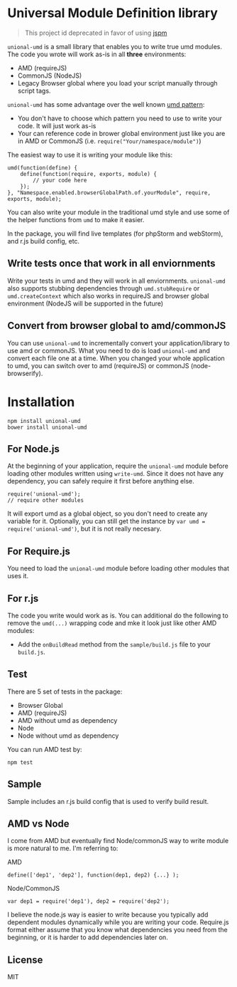 # Universal Module Definition library

> This project id deprecated in favor of using [jspm](https://github.com/jspm/jspm-cli)

`unional-umd` is a small library that enables you to write true umd modules.  The code you wrote will work as-is in all **three** environments:
* AMD (requireJS)
* CommonJS (NodeJS)
* Legacy Browser global where you load your script manually through script tags.
 
`unional-umd` has some advantage over the well known [umd pattern](https://github.com/umdjs/umd):
* You don't have to choose which pattern you need to use to write your code. It will just work as-is
* Your can reference code in brower global environment just like you are in AMD or CommonJS (i.e. `require("Your/namespace/module")`)

The easiest way to use it is writing your module like this:

	umd(function(define) {
		define(function(require, exports, module) {
			// your code here
		});
	}, "Namespace.enabled.browserGlobalPath.of.yourModule", require, exports, module);

You can also write your module in the traditional umd style and use some of the helper functions from `umd` to make it easier.

In the package, you will find live templates (for phpStorm and webStorm), and r.js build config, etc.


## Write tests once that work in all enviornments
Write your tests in umd and they will work in all enviornments.
`unional-umd` also supports stubbing dependencies through `umd.stubRequire` or `umd.createContext` which also works in requireJS and browser global environment (NodeJS will be supported in the future)

## Convert from browser global to amd/commonJS
You can use `unional-umd` to incrementally convert your application/library to use amd or commonJS. What you need to do is load `unional-umd` and convert each file one at a time. When you changed your whole application to umd, you can switch over to amd (requireJS) or commonJS (node-browserify).

# Installation

	npm install unional-umd
	bower install unional-umd

## For Node.js
At the beginning of your application, require the `unional-umd` module before loading other modules written using `write-umd`. Since it does not have any dependency, you can safely require it first before anything else.

	require('unional-umd');
	// require other modules
	
It will export umd as a global object, so you don't need to create any variable for it. Optionally, you can still get the instance by `var umd = require('unional-umd')`, but it is not really necesary.

## For Require.js
You need to load the `unional-umd` module before loading other modules that uses it.

## For r.js
The code you write would work as is.  You can additional do the following to remove the `umd(...)` wrapping code and mke it look just like other AMD modules:
* Add the `onBuildRead` method from the `sample/build.js` file to your `build.js`.

## Test
There are 5 set of tests in the package:

* Browser Global
* AMD (requireJS)
* AMD without umd as dependency
* Node
* Node without umd as dependency

You can run AMD test by:

	npm test

## Sample
Sample includes an r.js build config that is used to verify build result.

## AMD vs Node
I come from AMD but eventually find Node/commonJS way to write module is more natural to me. I'm referring to:

AMD

	define(['dep1', 'dep2'], function(dep1, dep2) {...} );

Node/CommonJS

	var dep1 = require('dep1'), dep2 = require('dep2');	
I believe the node.js way is easier to write because you typically add dependent modules dynamically while you are writing your code. Require.js format either assume that you know what dependencies you need from the beginning, or it is harder to add dependencies later on.

## License
MIT
